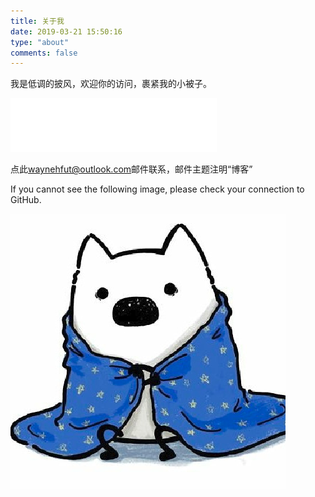 ```yaml
---
title: 关于我
date: 2019-03-21 15:50:16
type: "about"
comments: false
---
```


我是低调的披风，欢迎你的访问，裹紧我的小被子。

<iframe frameborder="no" border="0" marginwidth="0" marginheight="0" width=330 height=86 src="//music.163.com/outchain/player?type=2&id=487587183&auto=0&height=66"></iframe>

点此[waynehfut@outlook.com](mailto:waynehfut@outlook.com)邮件联系，邮件主题注明“博客”

If you cannot see the following image, please check your connection to GitHub.

![Should have a image](https://raw.githubusercontent.com/Waynehfut/blog/img/img/20201124202808.png)

